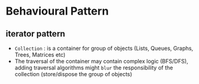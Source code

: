 # Behavioural Pattern

## iterator pattern
- `Collection` : is a container for group of objects (Lists, Queues, Graphs, Trees, Matrices etc)
- The traversal of the container may contain complex logic (BFS/DFS), adding traversal algorithms might `blur` the responsibility of the collection (store/dispose the group of objects)

